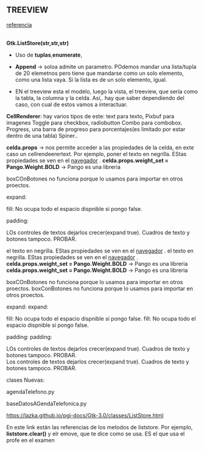 ## TREEVIEW<br>


[referencia](./ejemploTreeview.py)<br><br>

**Gtk.ListStore(str,str,str)**

- Uso de **tuplas**,**enumerate**, 
- **Append** -> soloa admite un parametro. POdemos mandar una lista/tupla de 20 elemetnos
pero tiene que mandarse como un solo elemento, como una lista vaya. Si la lista es de un solo elemento, igual.

- EN el treeview esta el modelo, luego la vista, el treeview, que sería como la tabla, la columna y la celda. Así,. hay que saber dependiendo del caso,
con cual de estos vamos a interactuar.

**CellRenderer**: hay varios tipos de este:
text para texto,
Pixbuf para imagenes
Toggle para checkbox, radiobutton
Combo para combobox.
Progress, una barra de progreso para porcentajes(es limitado por estar dentro de una tabla)
Spiner..

**celda.props** -> nos permite acceder a las propiedades de la celda, en exte caso un cellrendeerertext. Por ejemplo, poner
el texto en negrilla. EStas propiedades se ven en el [navegador](https://lazka.github.io/pgi-docs/Gtk-3.0/classes/CellRendererText.html) .
 **celda.props.weight_set = Pango.Weight.BOLD** -> Pango es una libreria 

boxCOnBotones no funciona porque lo usamos para importar en otros proectos.

expand: 

fill: No ocupa todo el espacio dispnible si pongo false.

padding:

LOs controles de textos dejarlos crecer(expand true). Cuadros de texto y botones tampoco. PROBAR.<br>

el texto en negrilla. EStas propiedades se ven en el [navegador](https://lazka.github.io/pgi-docs/Gtk-3.0/classes/CellRendererText.html) .
el texto en negrilla. EStas propiedades se ven en el [navegador](https://lazka.github.io/pgi-docs/Gtk-3.0/classes/CellRendererText.html) .
 **celda.props.weight_set = Pango.Weight.BOLD** -> Pango es una libreria 
 **celda.props.weight_set = Pango.Weight.BOLD** -> Pango es una libreria 


boxCOnBotones no funciona porque lo usamos para importar en otros proectos.
boxConBotones no funciona porque lo usamos para importar en otros proectos.




expand: 
expand: 


fill: No ocupa todo el espacio dispnible si pongo false.
fill: No ocupa todo el espacio dispnible si pongo false.


padding:
padding:


LOs controles de textos dejarlos crecer(expand true). Cuadros de texto y botones tampoco. PROBAR.<br>
Los controles de textos dejarlos crecer(expand true). Cuadros de texto y botones tampoco. PROBAR.<br>



clases Nuevas:

agendaTelefono.py

baseDatosAGendaTelefonica.py


https://lazka.github.io/pgi-docs/Gtk-3.0/classes/ListStore.html 

En este link están las referencias de los metodos de liststore. Por ejemplo, **liststore.clear()** y 
elr emove, que te dice como se usa. ES el que usa el profe en el examen